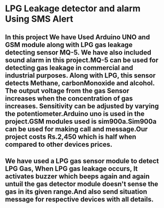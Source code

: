 # LPG Leakage detector and alarm Using SMS Alert

## In this project We have Used Arduino UNO and GSM module along with LPG gas leakage detecting sensor MQ-5. We have also included sound alarm in this project.MQ-5 can be used for detecting gas leakage in commercial and industrial purposes. Along with LPG, this sensor detects Methane, carbonMonoxide and alcohol. The output voltage from the gas Sensor increases when the concentration of gas increases. Sensitivity can be adjusted by varying the potentiometer.Arduino uno is used in the project.GSM modules used is sim900a.Sim900a can be used for making call and message.Our project costs Rs.2,450 which is half when compared to other devices prices.




## We have used a LPG gas sensor module to detect LPG Gas, When LPG gas leakage occurs, It activates buzzer which beeps again and again untuil the gas detector module doesn't sense the gas in its given range.And also send situation message for respective devices with all details.
